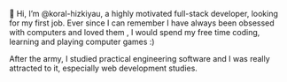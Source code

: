 👋 Hi, I’m @koral-hizkiyau, a highly motivated full-stack developer, looking for my first job.
Ever since I can remember I have always been obsessed with computers and loved them , I would spend my free time coding, learning and playing computer games :)

After the army,
I studied practical engineering software and I was really attracted to it, especially web development studies.
